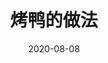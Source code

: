 ---
title: 烤鸭的做法
date: 2020-08-08
categories:
 - Other
 - Algorithm
 - Life
 - Note
 - java
tags:
 - 烤
keys:
 - '123456' 
publish: false
---